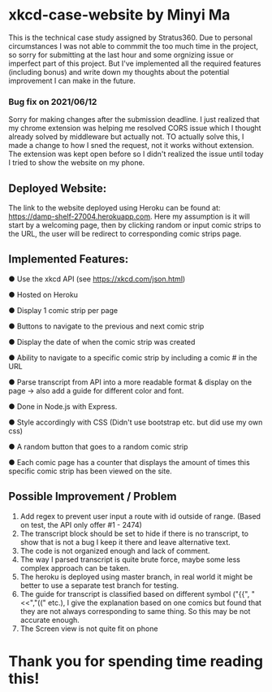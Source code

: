 # xkcd-case-website by Minyi Ma
This is the technical case study assigned by Stratus360. Due to personal circumstances I was not able to commmit the too much time in the project, so sorry for submitting at the last hour and some orgnizing issue or imperfect part of this project. But I've implemented all the required features (including bonus) and write down my thoughts about the potential improvement I can make in the future.

### Bug fix on 2021/06/12
Sorry for making changes after the submission deadline. I just realized that my chrome extension was helping me resolved CORS issue which I thought already solved by middleware but actually not. TO actually solve this, I made a change to how I sned the request, not it works without extension. The extension was kept open before so I didn't realized the issue until today I tried to show the website on my phone. 

## Deployed Website: 
The link to the website deployed using Heroku can be found at: https://damp-shelf-27004.herokuapp.com. Here my assumption is it will start by a welcoming page, then by clicking random or input comic strips to the URL, the user will be redirect to corresponding comic strips page.

## Implemented Features: 
● Use the xkcd API (see https://xkcd.com/json.html)

● Hosted on Heroku

● Display 1 comic strip per page

● Buttons to navigate to the previous and next comic strip

● Display the date of when the comic strip was created

● Ability to navigate to a specific comic strip by including a comic # in the URL

● Parse transcript from API into a more readable format & display on the page -> also add a guide for different color and font.

● Done in Node.js with Express.

● Style accordingly with CSS (Didn't use bootstrap etc. but did use my own css)

● A random button that goes to a random comic strip

● Each comic page has a counter that displays the amount of times this specific comic strip has been viewed on the site.

## Possible Improvement / Problem
1. Add regex to prevent user input a route with id outside of range. (Based on test, the API only offer #1 - 2474)
2. The transcript block should be set to hide if there is no transcript, to show that is not a bug I keep it there and leave alternative text.
3. The code is not organized enough and lack of comment. 
4. The way I parsed transcript is quite brute force, maybe some less complex approach can be taken. 
5. The heroku is deployed using master branch, in real world it might be better to use a separate test branch for testing. 
6. The guide for transcript is classified based on different symbol ("{{", "<<","((" etc.), I give the explanation based on one comics but found that they are not always corresponding to same thing. So this may be not accurate enough.
7. The Screen view is not quite fit on phone

# Thank you for spending time reading this!
